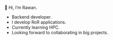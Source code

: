 👋 Hi, I’m Rawan.
- Backend developer.
- I develop RoR applications.
- Currently learning HPC.
- Looking forward to collaborating in big projects.

